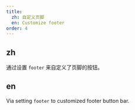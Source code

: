 ```yaml
---
title:
  zh: 自定义页脚
  en: Customize footer
order: 4
---
```


## zh

通过设置 `footer` 来自定义了页脚的按钮。

## en

Via setting `footer` to customized footer button bar.

